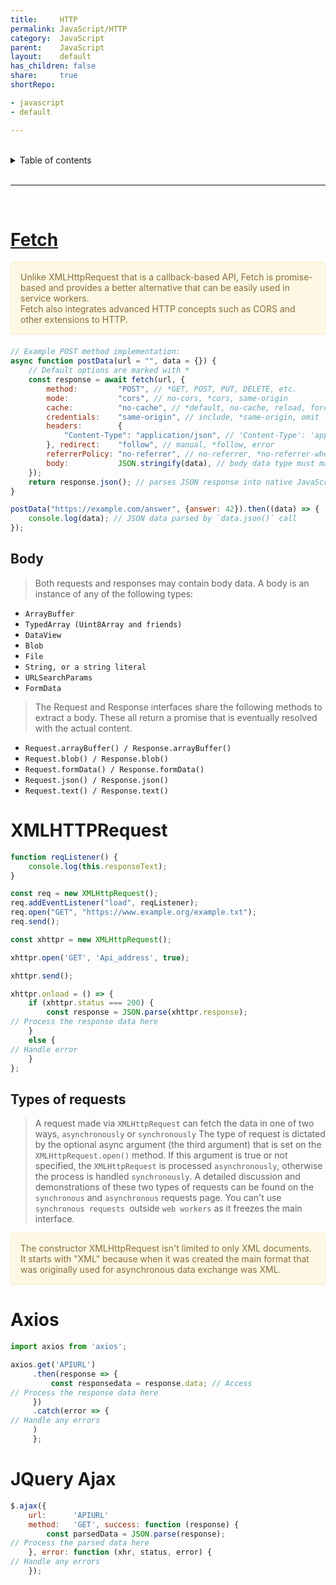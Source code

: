 ```yaml
---
title:     HTTP
permalink: JavaScript/HTTP
category:  JavaScript
parent:    JavaScript
layout:    default
has_children: false
share:     true
shortRepo:

- javascript
- default

---
```


<br/>

<details markdown="block">                
<summary>                
Table of contents                
</summary>                
{: .text-delta }                
1. TOC                
{:toc}                
</details>

<br/>

---

<br/>

# [Fetch](https://developer.mozilla.org/en-US/docs/Web/API/fetch)

<div style="padding: 15px; border: 1px solid transparent; border-color: transparent; margin-bottom: 20px; border-radius: 4px; color: #8a6d3b;; background-color: #fcf8e3; border-color: #faebcc;">            
    Unlike XMLHttpRequest that is a callback-based API, Fetch is promise-based and provides a better alternative that can be easily used in service workers. 
<br/>
Fetch also integrates advanced HTTP concepts such as CORS and other extensions to HTTP.       
</div>

```javascript
// Example POST method implementation:
async function postData(url = "", data = {}) {
    // Default options are marked with *
    const response = await fetch(url, {
        method:         "POST", // *GET, POST, PUT, DELETE, etc.
        mode:           "cors", // no-cors, *cors, same-origin
        cache:          "no-cache", // *default, no-cache, reload, force-cache, only-if-cached
        credentials:    "same-origin", // include, *same-origin, omit
        headers:        {
            "Content-Type": "application/json", // 'Content-Type': 'application/x-www-form-urlencoded',
        }, redirect:    "follow", // manual, *follow, error
        referrerPolicy: "no-referrer", // no-referrer, *no-referrer-when-downgrade, origin, origin-when-cross-origin, same-origin, strict-origin, strict-origin-when-cross-origin, unsafe-url
        body:           JSON.stringify(data), // body data type must match "Content-Type" header
    });
    return response.json(); // parses JSON response into native JavaScript objects
}

postData("https://example.com/answer", {answer: 42}).then((data) => {
    console.log(data); // JSON data parsed by `data.json()` call
});
```

## Body

> Both requests and responses may contain body data. A body is an instance of any of the following types:

- `ArrayBuffer`
- `TypedArray (Uint8Array and friends)`
- `DataView`
- `Blob`
- `File`
- `String, or a string literal`
- `URLSearchParams`
- `FormData`

> The Request and Response interfaces share the following methods to extract a body. These all return a promise that is eventually resolved with the
> actual content.

- `Request.arrayBuffer() / Response.arrayBuffer()`
- `Request.blob() / Response.blob()`
- `Request.formData() / Response.formData()`
- `Request.json() / Response.json()`
- `Request.text() / Response.text()`

# XMLHTTPRequest

```javascript
function reqListener() {
    console.log(this.responseText);
}

const req = new XMLHttpRequest();
req.addEventListener("load", reqListener);
req.open("GET", "https://www.example.org/example.txt");
req.send();
```

```javascript
const xhttpr = new XMLHttpRequest();

xhttpr.open('GET', 'Api_address', true);

xhttpr.send();

xhttpr.onload = () => {
    if (xhttpr.status === 200) {
        const response = JSON.parse(xhttpr.response);
// Process the response data here
    }
    else {
// Handle error
    }
};
```

## Types of requests

> A request made via `XMLHttpRequest` can fetch the data in one of two ways, `asynchronously` or `synchronously`
> The type of request is dictated by the optional async argument (the third argument) that is
> set on the `XMLHttpRequest.open()` method.
> If this argument is true or not specified, the `XMLHttpRequest` is processed `asynchronously`, otherwise the process is handled `synchronously`.
> A detailed discussion and demonstrations of these two types of requests can be found on the `synchronous` and `asynchronous` requests page.
> You can't use `synchronous requests `outside `web workers` as it freezes the
> main interface.

<div style="padding: 15px; border: 1px solid transparent; border-color: transparent; margin-bottom: 20px; border-radius: 4px; color: #8a6d3b;; background-color: #fcf8e3; border-color: #faebcc;">            
    The constructor XMLHttpRequest isn't limited to only XML documents.
It starts with "XML" because when it was created the main format that was originally used for asynchronous data exchange was XML.       
</div>

# Axios

```javascript
import axios from 'axios';

axios.get('APIURL')
     .then(response => {
         const responsedata = response.data; // Access
// Process the response data here
     })
     .catch(error => {
// Handle any errors
     )
     };
```

# JQuery Ajax

```javascript
$.ajax({
    url:      'APIURL'
    method:   'GET', success: function (response) {
        const parsedData = JSON.parse(response);
// Process the parsed data here
    }, error: function (xhr, status, error) {
// Handle any errors
    });
```